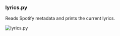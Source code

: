 ### lyrics.py

Reads Spotify metadata and prints the current lyrics.

![lyrics.py](https://i.imgur.com/xBoJk7X.png)




